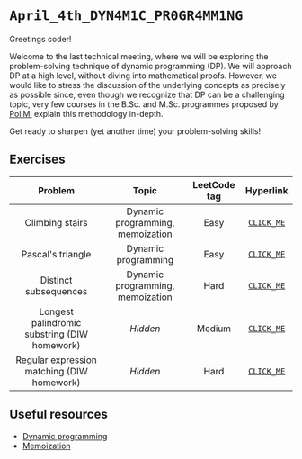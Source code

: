 # `April_4th_DYN4M1C_PR0GR4MM1NG`

Greetings coder!

Welcome to the last technical meeting, where we will be exploring the problem-solving technique of dynamic programming (DP). We will approach DP at a high level, without diving into mathematical proofs. However, we would like to stress the discussion of the underlying concepts as precisely as possible since, even though we recognize that DP can be a challenging topic, very few courses in the B.Sc. and M.Sc. programmes proposed by [PoliMi](https://www.polimi.it/en) explain this methodology in-depth.

Get ready to sharpen (yet another time) your problem-solving skills!

## Exercises

| Problem | Topic | LeetCode tag | Hyperlink |
| :---:   | :----:| :---:        | :---:     |
| Climbing stairs | Dynamic programming, memoization | Easy | [`CLICK_ME`](https://leetcode.com/problems/climbing-stairs/) |
| Pascal's triangle | Dynamic programming | Easy | [`CLICK_ME`](https://leetcode.com/problems/pascals-triangle/) |
| Distinct subsequences | Dynamic programming, memoization | Hard | [`CLICK_ME`](https://leetcode.com/problems/distinct-subsequences/) |
| Longest palindromic substring (DIW homework) | _Hidden_ | Medium | [`CLICK_ME`](https://leetcode.com/problems/longest-palindromic-substring/) |
| Regular expression matching (DIW homework) | _Hidden_ | Hard | [`CLICK_ME`](https://leetcode.com/problems/regular-expression-matching/) |

## Useful resources

* [Dynamic programming](https://www.geeksforgeeks.org/dynamic-programming/)
* [Memoization](https://www.geeksforgeeks.org/what-is-memoization-a-complete-tutorial/)